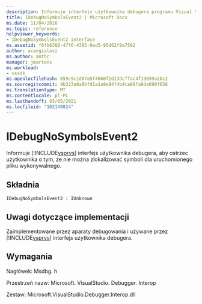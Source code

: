 ```yaml
---
description: Informuje interfejs użytkownika debugera programu Visual Studio, aby ostrzec użytkownika, że nie można zlokalizować symboli dla uruchomionego pliku wykonywalnego.
title: IDebugNoSymbolsEvent2 | Microsoft Docs
ms.date: 11/04/2016
ms.topic: reference
helpviewer_keywords:
- IDebugNoSymbolsEvent2 interface
ms.assetid: f6fb6388-47f6-4385-9ad5-95d62f9a7592
author: acangialosi
ms.author: anthc
manager: jmartens
ms.workload:
- vssdk
ms.openlocfilehash: 859c9c1d07a5f4660f2d13dcffac4f19659a2bc2
ms.sourcegitcommit: 4b323a8a8bfd1a1a9e84f4b4ca88fa8da690f656
ms.translationtype: MT
ms.contentlocale: pl-PL
ms.lasthandoff: 03/05/2021
ms.locfileid: "102149824"
---
```

# <a name="idebugnosymbolsevent2"></a>IDebugNoSymbolsEvent2
Informuje [!INCLUDE[vsprvs](../../../code-quality/includes/vsprvs_md.md)] interfejs użytkownika debugera, aby ostrzec użytkownika o tym, że nie można zlokalizować symboli dla uruchomionego pliku wykonywalnego.

## <a name="syntax"></a>Składnia

```
IDebugNoSymbolsEvent2 : IUnknown
```

## <a name="notes-for-implementers"></a>Uwagi dotyczące implementacji
 Zaimplementowane przez aparaty debugowania i używane przez [!INCLUDE[vsprvs](../../../code-quality/includes/vsprvs_md.md)] interfejs użytkownika debugera.

## <a name="requirements"></a>Wymagania
 Nagłówek: Msdbg. h

 Przestrzeń nazw: Microsoft. VisualStudio. Debugger. Interop

 Zestaw: Microsoft.VisualStudio.Debugger.Interop.dll
